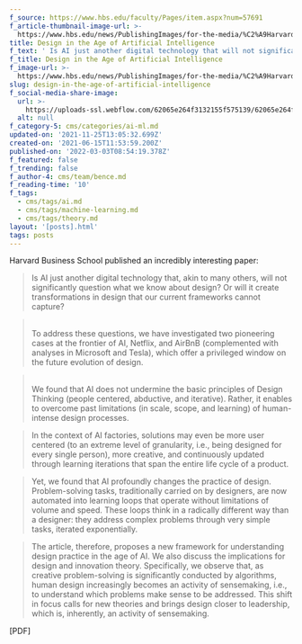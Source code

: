 ```yaml
---
f_source: https://www.hbs.edu/faculty/Pages/item.aspx?num=57691
f_article-thumbnail-image-url: >-
  https://www.hbs.edu/news/PublishingImages/for-the-media/%C2%A9Harvard%20Business%20School%20-%20150824_baker-library.jpg
title: Design in the Age of Artificial Intelligence
f_text: ' Is AI just another digital technology that will not significantly question what we know about design?'
f_title: Design in the Age of Artificial Intelligence
f_image-url: >-
  https://www.hbs.edu/news/PublishingImages/for-the-media/%C2%A9Harvard%20Business%20School%20-%20150824_baker-library.jpg
slug: design-in-the-age-of-artificial-intelligence
f_social-media-share-image:
  url: >-
    https://uploads-ssl.webflow.com/62065e264f3132155f575139/62065e264f31326e98575245_BD4BEBCA98E6C8DCAA55FFE4DCE7F9D1.jpg
  alt: null
f_category-5: cms/categories/ai-ml.md
updated-on: '2021-11-25T13:05:32.699Z'
created-on: '2021-06-15T11:53:59.200Z'
published-on: '2022-03-03T08:54:19.378Z'
f_featured: false
f_trending: false
f_author-4: cms/team/bence.md
f_reading-time: '10'
f_tags:
  - cms/tags/ai.md
  - cms/tags/machine-learning.md
  - cms/tags/theory.md
layout: '[posts].html'
tags: posts
---
```


Harvard Business School published an incredibly interesting paper:

> Is AI just another digital technology that, akin to many others, will not significantly question what we know about design? Or will it create transformations in design that our current frameworks cannot capture?

> ‍  
> To address these questions, we have investigated two pioneering cases at the frontier of AI, Netflix, and AirBnB (complemented with analyses in Microsoft and Tesla), which offer a privileged window on the future evolution of design.

> ‍  
> We found that AI does not undermine the basic principles of Design Thinking (people centered, abductive, and iterative). Rather, it enables to overcome past limitations (in scale, scope, and learning) of human-intense design processes.

> In the context of AI factories, solutions may even be more user centered (to an extreme level of granularity, i.e., being designed for every single person), more creative, and continuously updated through learning iterations that span the entire life cycle of a product.

> Yet, we found that AI profoundly changes the practice of design. Problem-solving tasks, traditionally carried on by designers, are now automated into learning loops that operate without limitations of volume and speed. These loops think in a radically different way than a designer: they address complex problems through very simple tasks, iterated exponentially.

> The article, therefore, proposes a new framework for understanding design practice in the age of AI. We also discuss the implications for design and innovation theory. Specifically, we observe that, as creative problem-solving is significantly conducted by algorithms, human design increasingly becomes an activity of sensemaking, i.e., to understand which problems make sense to be addressed. This shift in focus calls for new theories and brings design closer to leadership, which is, inherently, an activity of sensemaking.

\[PDF\]

